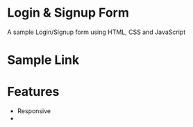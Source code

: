 # Login & Signup Form
A sample Login/Signup form using HTML, CSS and JavaScript

# Sample Link

# Features
* Responsive
* 
